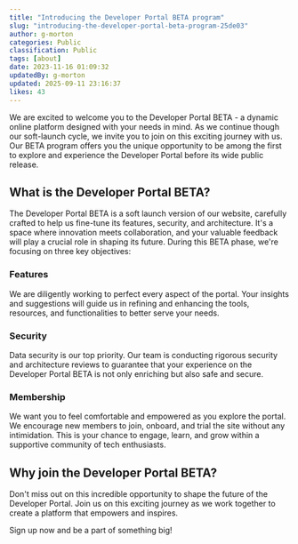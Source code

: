 ```yaml
---
title: "Introducing the Developer Portal BETA program"
slug: "introducing-the-developer-portal-beta-program-25de03"
author: g-morton
categories: Public
classification: Public
tags: [about]
date: 2023-11-16 01:09:32 
updatedBy: g-morton
updated: 2025-09-11 23:16:37 
likes: 43
---
```


We are excited to welcome you to the Developer Portal BETA - a dynamic online platform designed with your needs in mind. As we continue though our soft-launch cycle, we invite you to join on this exciting journey with us. Our BETA program offers you the unique opportunity to be among the first to explore and experience the Developer Portal before its wide public release.

## What is the Developer Portal BETA?

The Developer Portal BETA is a soft launch version of our website, carefully crafted to help us fine-tune its features, security, and architecture. It's a space where innovation meets collaboration, and your valuable feedback will play a crucial role in shaping its future. During this BETA phase, we're focusing on three key objectives:

### Features
We are diligently working to perfect every aspect of the portal. Your insights and suggestions will guide us in refining and enhancing the tools, resources, and functionalities to better serve your needs.

### Security
Data security is our top priority. Our team is conducting rigorous security and architecture reviews to guarantee that your experience on the Developer Portal BETA is not only enriching but also safe and secure.

### Membership
We want you to feel comfortable and empowered as you explore the portal. We encourage new members to join, onboard, and trial the site without any intimidation. This is your chance to engage, learn, and grow within a supportive community of tech enthusiasts.



## Why join the Developer Portal BETA?

Don't miss out on this incredible opportunity to shape the future of the Developer Portal. Join us on this exciting journey as we work together to create a platform that empowers and inspires.

Sign up now and be a part of something big!